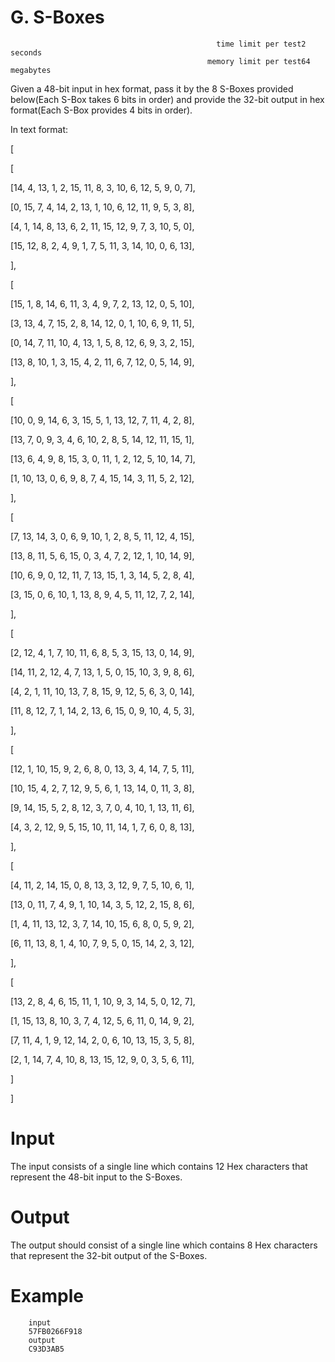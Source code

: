 # G. S-Boxes
                                                  time limit per test2 seconds
                                                memory limit per test64 megabytes

Given a 48-bit input in hex format, pass it by the 8 S-Boxes provided below(Each S-Box takes 6 bits in order) 
and provide the 32-bit output in hex format(Each S-Box provides 4 bits in order).


In text format:

[

[

[14, 4, 13, 1, 2, 15, 11, 8, 3, 10, 6, 12, 5, 9, 0, 7],

[0, 15, 7, 4, 14, 2, 13, 1, 10, 6, 12, 11, 9, 5, 3, 8],

[4, 1, 14, 8, 13, 6, 2, 11, 15, 12, 9, 7, 3, 10, 5, 0],

[15, 12, 8, 2, 4, 9, 1, 7, 5, 11, 3, 14, 10, 0, 6, 13],

],

[

[15, 1, 8, 14, 6, 11, 3, 4, 9, 7, 2, 13, 12, 0, 5, 10],

[3, 13, 4, 7, 15, 2, 8, 14, 12, 0, 1, 10, 6, 9, 11, 5],

[0, 14, 7, 11, 10, 4, 13, 1, 5, 8, 12, 6, 9, 3, 2, 15],

[13, 8, 10, 1, 3, 15, 4, 2, 11, 6, 7, 12, 0, 5, 14, 9],

],

[

[10, 0, 9, 14, 6, 3, 15, 5, 1, 13, 12, 7, 11, 4, 2, 8],

[13, 7, 0, 9, 3, 4, 6, 10, 2, 8, 5, 14, 12, 11, 15, 1],

[13, 6, 4, 9, 8, 15, 3, 0, 11, 1, 2, 12, 5, 10, 14, 7],

[1, 10, 13, 0, 6, 9, 8, 7, 4, 15, 14, 3, 11, 5, 2, 12],

],

[

[7, 13, 14, 3, 0, 6, 9, 10, 1, 2, 8, 5, 11, 12, 4, 15],

[13, 8, 11, 5, 6, 15, 0, 3, 4, 7, 2, 12, 1, 10, 14, 9],

[10, 6, 9, 0, 12, 11, 7, 13, 15, 1, 3, 14, 5, 2, 8, 4],

[3, 15, 0, 6, 10, 1, 13, 8, 9, 4, 5, 11, 12, 7, 2, 14],

],

[

[2, 12, 4, 1, 7, 10, 11, 6, 8, 5, 3, 15, 13, 0, 14, 9],

[14, 11, 2, 12, 4, 7, 13, 1, 5, 0, 15, 10, 3, 9, 8, 6],

[4, 2, 1, 11, 10, 13, 7, 8, 15, 9, 12, 5, 6, 3, 0, 14],

[11, 8, 12, 7, 1, 14, 2, 13, 6, 15, 0, 9, 10, 4, 5, 3],

],

[

[12, 1, 10, 15, 9, 2, 6, 8, 0, 13, 3, 4, 14, 7, 5, 11],

[10, 15, 4, 2, 7, 12, 9, 5, 6, 1, 13, 14, 0, 11, 3, 8],

[9, 14, 15, 5, 2, 8, 12, 3, 7, 0, 4, 10, 1, 13, 11, 6],

[4, 3, 2, 12, 9, 5, 15, 10, 11, 14, 1, 7, 6, 0, 8, 13],

],

[

[4, 11, 2, 14, 15, 0, 8, 13, 3, 12, 9, 7, 5, 10, 6, 1],

[13, 0, 11, 7, 4, 9, 1, 10, 14, 3, 5, 12, 2, 15, 8, 6],

[1, 4, 11, 13, 12, 3, 7, 14, 10, 15, 6, 8, 0, 5, 9, 2],

[6, 11, 13, 8, 1, 4, 10, 7, 9, 5, 0, 15, 14, 2, 3, 12],

],

[

[13, 2, 8, 4, 6, 15, 11, 1, 10, 9, 3, 14, 5, 0, 12, 7],

[1, 15, 13, 8, 10, 3, 7, 4, 12, 5, 6, 11, 0, 14, 9, 2],

[7, 11, 4, 1, 9, 12, 14, 2, 0, 6, 10, 13, 15, 3, 5, 8],

[2, 1, 14, 7, 4, 10, 8, 13, 15, 12, 9, 0, 3, 5, 6, 11],

]

]

# Input
  The input consists of a single line which contains 12 Hex characters that represent the 48-bit input to the S-Boxes.

# Output
  The output should consist of a single line which contains 8 Hex characters that represent the 32-bit output of the S-Boxes.

# Example
        input
        57FB0266F918
        output
        C93D3AB5


